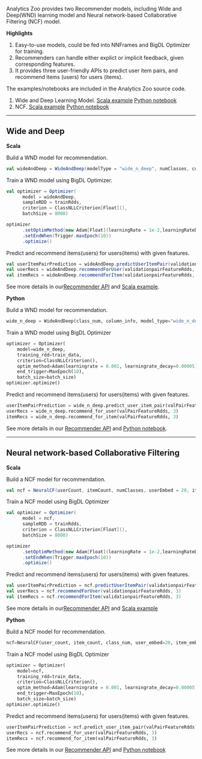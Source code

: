 Analytics Zoo provides two Recommender models, including Wide and Deep(WND) learning model and Neural network-based Collaborative Filtering (NCF) model. 

**Highlights**

1. Easy-to-use models, could be fed into NNFrames and BigDL Optimizer for training.
2. Recommenders can handle either explict or implicit feedback, given corresponding features.
3. It provides three user-friendly APIs to predict user item pairs, and recommend items (users) for users (items).

The examples/notebooks are included in the Analytics Zoo source code.

1. Wide and Deep Learning Model.
    [Scala example](https://github.com/intel-analytics/analytics-zoo/tree/master/zoo/src/main/scala/com/intel/analytics/zoo/examples/models/recommendation/WideAndDeepExample.scala)
    [Python notebook](https://github.com/intel-analytics/analytics-zoo/tree/master/apps/recommendation/wide_n_deep.ipynb)
2. NCF.
    [Scala example](https://github.com/intel-analytics/analytics-zoo/tree/master/zoo/src/main/scala/com/intel/analytics/zoo/examples/models/recommendation/NeuralCFexample.scala)
    [Python notebook](https://github.com/intel-analytics/analytics-zoo/tree/master/apps/recommendation/ncf-explicit-feedback.ipynb)

---
## Wide and Deep

**Scala**

Build a WND model for recommendation. 
```scala
val wideAndDeep = WideAndDeep(modelType = "wide_n_deep", numClasses, columnInfo, hiddenLayers = Array(40, 20, 10))
```
Train a WND model using BigDL Optimizer.
```scala
val optimizer = Optimizer(
      model = wideAndDeep,
      sampleRDD = trainRdds,
      criterion = ClassNLLCriterion[Float](),
      batchSize = 8000)

optimizer
      .setOptimMethod(new Adam[Float](learningRate = 1e-2,learningRateDecay = 1e-5))
      .setEndWhen(Trigger.maxEpoch(10))
      .optimize()
```
Predict and recommend items(users) for users(items) with given features.
```scala
val userItemPairPrediction = wideAndDeep.predictUserItemPair(validationpairFeatureRdds)
val userRecs = wideAndDeep.recommendForUser(validationpairFeatureRdds, 3)
val itemRecs = wideAndDeep.recommendForItem(validationpairFeatureRdds, 3)
``` 
See more details in our[Recommender API](../APIGuide/Models/recommendation.md) and [Scala example](https://github.com/intel-analytics/analytics-zoo/tree/master/zoo/src/main/scala/com/intel/analytics/zoo/examples/models/recommendation/WideAndDeepExample.scala).

**Python**

Build a WND model for recommendation. 
```python
wide_n_deep = WideAndDeep(class_num, column_info, model_type="wide_n_deep", hidden_layers=(40, 20, 10))
```
Train a WND model using BigDL Optimizer 
```python
optimizer = Optimizer(
    model=wide_n_deep,
    training_rdd=train_data,
    criterion=ClassNLLCriterion(),
    optim_method=Adam(learningrate = 0.001, learningrate_decay=0.00005),
    end_trigger=MaxEpoch(10),
    batch_size=batch_size)
optimizer.optimize() 
```
Predict and recommend items(users) for users(items) with given features.
```python
userItemPairPrediction = wide_n_deep.predict_user_item_pair(valPairFeatureRdds)
userRecs = wide_n_deep.recommend_for_user(valPairFeatureRdds, 3)
itemRecs = wide_n_deep.recommend_for_item(valPairFeatureRdds, 3)
``` 
See more details in our [Recommender API](../APIGuide/Models/recommendation.md) and [Python notebook](https://github.com/intel-analytics/analytics-zoo/tree/master/apps/recommendation/wide_n_deep.ipynb).

---
## Neural network-based Collaborative Filtering

**Scala**

Build a NCF model for recommendation. 
```scala
val ncf = NeuralCF(userCount, itemCount, numClasses, userEmbed = 20, itemEmbed = 20, hiddenLayers = Array(40, 20, 10), includeMF = true, mfEmbed = 20)
```
Train a NCF model using BigDL Optimizer 
```scala
val optimizer = Optimizer(
      model = ncf,
      sampleRDD = trainRdds,
      criterion = ClassNLLCriterion[Float](),
      batchSize = 8000)

optimizer
      .setOptimMethod(new Adam[Float](learningRate = 1e-2,learningRateDecay = 1e-5))
      .setEndWhen(Trigger.maxEpoch(10))
      .optimize()
```
Predict and recommend items(users) for users(items) with given features.
```scala
val userItemPairPrediction = ncf.predictUserItemPair(validationpairFeatureRdds)
val userRecs = ncf.recommendForUser(validationpairFeatureRdds, 3)
val itemRecs = ncf.recommendForItem(validationpairFeatureRdds, 3)
``` 
See more details in our[Recommender API](../APIGuide/Models/recommendation.md) and [Scala example](https://github.com/intel-analytics/analytics-zoo/tree/master/zoo/src/main/scala/com/intel/analytics/zoo/examples/models/recommendation/NeuralCFexample.scala)

**Python**

Build a NCF model for recommendation. 
```python
ncf=NeuralCF(user_count, item_count, class_num, user_embed=20, item_embed=20, hidden_layers=(40, 20, 10), include_mf=True, mf_embed=20)
```
Train a NCF model using BigDL Optimizer 
```python
optimizer = Optimizer(
    model=ncf,
    training_rdd=train_data,
    criterion=ClassNLLCriterion(),
    optim_method=Adam(learningrate = 0.001, learningrate_decay=0.00005),
    end_trigger=MaxEpoch(10),
    batch_size=batch_size)
optimizer.optimize() 
```
Predict and recommend items(users) for users(items) with given features.
```python
userItemPairPrediction = ncf.predict_user_item_pair(valPairFeatureRdds)
userRecs = ncf.recommend_for_user(valPairFeatureRdds, 3)
itemRecs = ncf.recommend_for_item(valPairFeatureRdds, 3)
``` 
See more details in our [Recommender API](../APIGuide/Models/recommendation.md) and [Python notebook](https://github.com/intel-analytics/analytics-zoo/tree/master/apps/recommendation/ncf-explicit-feedback.ipynb)
